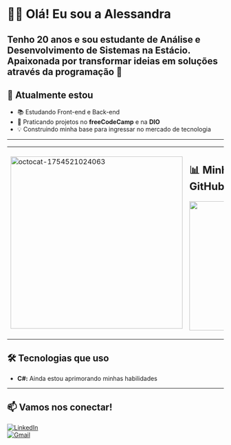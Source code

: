 # 👩‍💻 Olá! Eu sou a Alessandra  

Tenho **20 anos** e sou estudante de **Análise e Desenvolvimento de Sistemas** na Estácio.  
  Apaixonada por transformar ideias em soluções através da programação 🚀  
---
## 🌱 Atualmente estou
- 📚 Estudando Front-end e Back-end  
- 🎯 Praticando projetos no **freeCodeCamp** e na **DIO**  
- 💡 Construindo minha base para ingressar no mercado de tecnologia  
---
<table>
  <tr>
    <td>
 <img width="400" height="400" alt="octocat-1754521024063" src="https://github.com/user-attachments/assets/00d8bda0-ab35-46c1-b008-7fc59597e2db" /> 
 </td>
    <td>
      
  ## 📊 Minhas estatísticas no GitHub
<p align="center">
  <img height="300em" src="https://github-readme-stats.vercel.app/api?username=AlessandraLima7&show_icons=true&theme=vision-friendly-dark"/>
   <br>
   </td>
  </tr>
</table>

## 🛠️ Tecnologias que uso
- **C#:** Ainda estou aprimorando minhas habilidades
---

## 📫 Vamos nos conectar!
[![LinkedIn](https://img.shields.io/badge/LinkedIn-0077B5?style=for-the-badge&logo=linkedin&logoColor=white)](https://www.linkedin.com/in/alessandralima7/)  
[![Gmail](https://img.shields.io/badge/-Gmail-D14836?style=for-the-badge&logo=gmail&logoColor=white)](mailto:liderprograma07@gmail.com)
